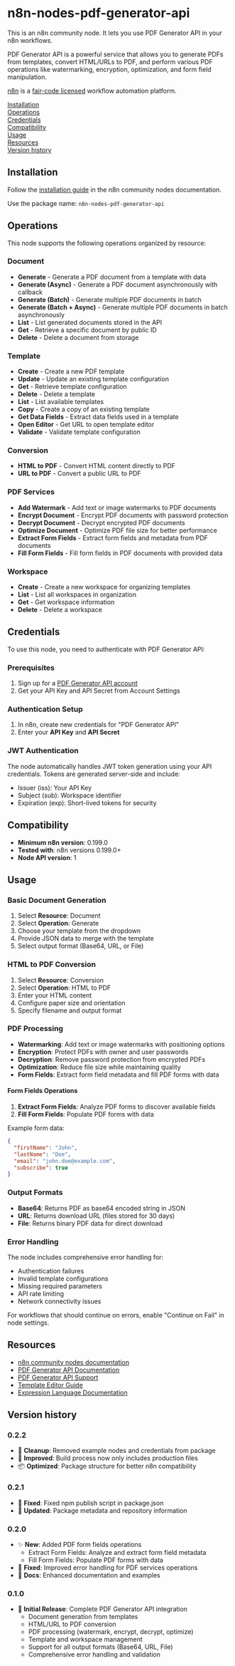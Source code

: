 # n8n-nodes-pdf-generator-api

This is an n8n community node. It lets you use PDF Generator API in your n8n workflows.

PDF Generator API is a powerful service that allows you to generate PDFs from templates, convert HTML/URLs to PDF, and perform various PDF operations like watermarking, encryption, optimization, and form field manipulation.

[n8n](https://n8n.io/) is a [fair-code licensed](https://docs.n8n.io/reference/license/) workflow automation platform.

[Installation](#installation)  
[Operations](#operations)  
[Credentials](#credentials)  
[Compatibility](#compatibility)  
[Usage](#usage)  
[Resources](#resources)  
[Version history](#version-history)  

## Installation

Follow the [installation guide](https://docs.n8n.io/integrations/community-nodes/installation/) in the n8n community nodes documentation.

Use the package name: `n8n-nodes-pdf-generator-api`

## Operations

This node supports the following operations organized by resource:

### Document
- **Generate** - Generate a PDF document from a template with data
- **Generate (Async)** - Generate a PDF document asynchronously with callback
- **Generate (Batch)** - Generate multiple PDF documents in batch
- **Generate (Batch + Async)** - Generate multiple PDF documents in batch asynchronously
- **List** - List generated documents stored in the API
- **Get** - Retrieve a specific document by public ID
- **Delete** - Delete a document from storage

### Template
- **Create** - Create a new PDF template
- **Update** - Update an existing template configuration
- **Get** - Retrieve template configuration
- **Delete** - Delete a template
- **List** - List available templates
- **Copy** - Create a copy of an existing template
- **Get Data Fields** - Extract data fields used in a template
- **Open Editor** - Get URL to open template editor
- **Validate** - Validate template configuration

### Conversion
- **HTML to PDF** - Convert HTML content directly to PDF
- **URL to PDF** - Convert a public URL to PDF

### PDF Services
- **Add Watermark** - Add text or image watermarks to PDF documents
- **Encrypt Document** - Encrypt PDF documents with password protection
- **Decrypt Document** - Decrypt encrypted PDF documents
- **Optimize Document** - Optimize PDF file size for better performance
- **Extract Form Fields** - Extract form fields and metadata from PDF documents
- **Fill Form Fields** - Fill form fields in PDF documents with provided data

### Workspace
- **Create** - Create a new workspace for organizing templates
- **List** - List all workspaces in organization
- **Get** - Get workspace information
- **Delete** - Delete a workspace

## Credentials

To use this node, you need to authenticate with PDF Generator API:

### Prerequisites
1. Sign up for a [PDF Generator API account](https://pdfgeneratorapi.com/signup)
2. Get your API Key and API Secret from Account Settings

### Authentication Setup
1. In n8n, create new credentials for "PDF Generator API"
2. Enter your **API Key** and **API Secret**

### JWT Authentication
The node automatically handles JWT token generation using your API credentials. Tokens are generated server-side and include:
- Issuer (iss): Your API Key
- Subject (sub): Workspace identifier
- Expiration (exp): Short-lived tokens for security

## Compatibility

- **Minimum n8n version**: 0.199.0
- **Tested with**: n8n versions 0.199.0+
- **Node API version**: 1

## Usage

### Basic Document Generation
1. Select **Resource**: Document
2. Select **Operation**: Generate
3. Choose your template from the dropdown
4. Provide JSON data to merge with the template
5. Select output format (Base64, URL, or File)

### HTML to PDF Conversion
1. Select **Resource**: Conversion
2. Select **Operation**: HTML to PDF
3. Enter your HTML content
4. Configure paper size and orientation
5. Specify filename and output format

### PDF Processing
- **Watermarking**: Add text or image watermarks with positioning options
- **Encryption**: Protect PDFs with owner and user passwords
- **Decryption**: Remove password protection from encrypted PDFs
- **Optimization**: Reduce file size while maintaining quality
- **Form Fields**: Extract form field metadata and fill PDF forms with data

#### Form Fields Operations
1. **Extract Form Fields**: Analyze PDF forms to discover available fields
2. **Fill Form Fields**: Populate PDF forms with data

Example form data:
```json
{
  "firstName": "John",
  "lastName": "Doe",
  "email": "john.doe@example.com",
  "subscribe": true
}
```

### Output Formats
- **Base64**: Returns PDF as base64 encoded string in JSON
- **URL**: Returns download URL (files stored for 30 days)
- **File**: Returns binary PDF data for direct download

### Error Handling
The node includes comprehensive error handling for:
- Authentication failures
- Invalid template configurations
- Missing required parameters
- API rate limiting
- Network connectivity issues

For workflows that should continue on errors, enable "Continue on Fail" in node settings.

## Resources

* [n8n community nodes documentation](https://docs.n8n.io/integrations/#community-nodes)
* [PDF Generator API Documentation](https://docs.pdfgeneratorapi.com)
* [PDF Generator API Support](https://support.pdfgeneratorapi.com)
* [Template Editor Guide](https://support.pdfgeneratorapi.com/en/category/components-1ffseaj/)
* [Expression Language Documentation](https://support.pdfgeneratorapi.com/en/category/expression-language-q203pa/)

## Version history

### 0.2.2
- 🧹 **Cleanup**: Removed example nodes and credentials from package
- 🔧 **Improved**: Build process now only includes production files
- 📦 **Optimized**: Package structure for better n8n compatibility

### 0.2.1
- 🐛 **Fixed**: Fixed npm publish script in package.json
- 📝 **Updated**: Package metadata and repository information

### 0.2.0
- ✨ **New**: Added PDF form fields operations
  - Extract Form Fields: Analyze and extract form field metadata
  - Fill Form Fields: Populate PDF forms with data
- 🐛 **Fixed**: Improved error handling for PDF services operations
- 📝 **Docs**: Enhanced documentation and examples

### 0.1.0
- 🎉 **Initial Release**: Complete PDF Generator API integration
  - Document generation from templates
  - HTML/URL to PDF conversion
  - PDF processing (watermark, encrypt, decrypt, optimize)
  - Template and workspace management
  - Support for all output formats (Base64, URL, File)
  - Comprehensive error handling and validation 
